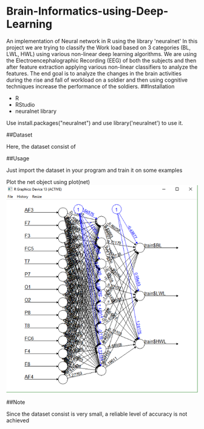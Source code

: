 # Brain-Informatics-using-Deep-Learning

An implementation of Neural network in R using the library 'neuralnet'
In this project we are trying to classify the Work load based on 3 categories (BL, LWL, HWL) using various non-linear deep learning algorithms. We are using the Electroencephalographic Recording (EEG) of both the subjects and then after feature extraction applying various non-linear classifiers to analyze the features. The end goal is to analyze the changes in the brain activities during the rise and fall of workload on a soldier and then using cognitive techniques increase the performance of the soldiers.
##Installation

* R
* RStudio
* neuralnet library

Use install.packages("neuralnet") and use library('neuralnet') to use it.

##Dataset

Here, the dataset consist of 

##Usage

Just import the dataset in your program and train it on some examples

Plot the net object using plot(net)
<img src="https://github.com/maazrk/Brain-Informatics-using-Deep-Learning/blob/master/NeuralNetPlot.png" width="800">

##Note

Since the dataset consist is very small, a reliable level of accuracy is not achieved


